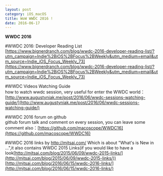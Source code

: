 ```yaml
---
layout: post
category: iOS_macOS
title: WoW WWDC 2016 !
date: 2016-06-17
---
```


**WWDC 2016**

#WWDC 2016: Developer Reading List    
[https://www.bignerdranch.com/blog/wwdc-2016-developer-reading-list/?utm_campaign=Indie%2BiOS%2BFocus%2BWeekly&utm_medium=email&utm_source=Indie_iOS_Focus_Weekly_73](https://www.bignerdranch.com/blog/wwdc-2016-developer-reading-list/?utm_campaign=Indie%2BiOS%2BFocus%2BWeekly&utm_medium=email&utm_source=Indie_iOS_Focus_Weekly_73)   

#WWDC Videos Watching Guide    
how to watch wwdc session, very useful for enter the WWDC world：[http://www.augustyniak.me/post/2016/06/wwdc-sessions-watching-guide/](http://www.augustyniak.me/post/2016/06/wwdc-sessions-watching-guide/)

#WWDC 2016 forum on github    
github forum talk and comment on every session, you can leave some comment also：[https://github.com/macoscope/WWDC16](https://github.com/macoscope/WWDC16)    

#WWDC 2016 links by http://mjtsai.com/
Which is about "What's is New in ...",it also contains WWDC 2015 Links(if you would like to have a look[http://mjtsai.com/blog/2015/06/09/wwdc-2015-links/](http://mjtsai.com/blog/2015/06/09/wwdc-2015-links/))
[http://mjtsai.com/blog/2016/06/15/wwdc-2016-links/](http://mjtsai.com/blog/2016/06/15/wwdc-2016-links/)

